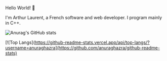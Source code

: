 Hello World! 👋

I'm Arthur Laurent, a French software and web developer. I program mainly in C++.

![Anurag's GitHub stats](https://github-readme-stats.vercel.app/api?username=anuraghazra&show_icons=true)

[![Top Langs](https://github-readme-stats.vercel.app/api/top-langs/?username=anuraghazra](https://github.com/anuraghazra/github-readme-stats)